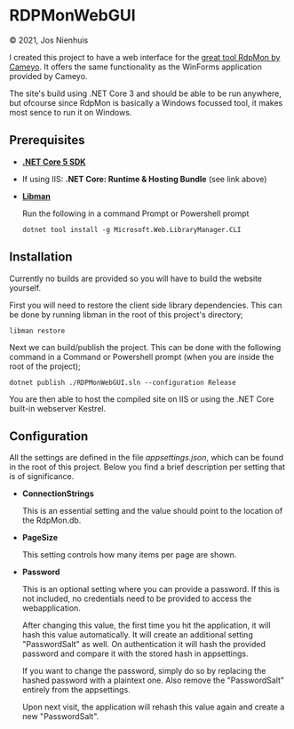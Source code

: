 # RDPMonWebGUI
&copy; 2021, Jos Nienhuis
 
I created this project to have a web interface for the [great tool RdpMon by Cameyo](https://github.com/cameyo/rdpmon).
It offers the same functionality as the WinForms application provided by Cameyo. 

The site's build using .NET Core 3 and should be able to be run anywhere, but ofcourse since RdpMon is basically
a Windows focussed tool, it makes most sence to run it on Windows.

## Prerequisites

* **[.NET Core 5 SDK](https://dotnet.microsoft.com/download/dotnet/5.0)**
* If using IIS: **.NET Core: Runtime &amp; Hosting Bundle** (see link above)
* **[Libman](https://github.com/aspnet/LibraryManager/wiki/Using-LibMan-CLI#get-the-libman-global-tool)**

    Run the following in a command Prompt or Powershell prompt
    ```
    dotnet tool install -g Microsoft.Web.LibraryManager.CLI
    ```

## Installation

Currently no builds are provided so you will have to build the website yourself.

First you will need to restore the client side library dependencies. This can be done by running libman in the root of 
this project's directory;

```
libman restore
```

Next we can build/publish the project. This can be done with the following command in a Command or 
Powershell prompt (when you are inside the root of the project);

```
dotnet publish ./RDPMonWebGUI.sln --configuration Release
```

You are then able to host the compiled site on IIS or using the .NET Core built-in webserver Kestrel.

## Configuration

All the settings are defined in the file *appsettings.json*, which can be found in the root of this project.
Below you find a brief description per setting that is of significance.

* **ConnectionStrings**

    This is an essential setting and the value should point to the location of the RdpMon.db.

* **PageSize**

    This setting controls how many items per page are shown.

* **Password**

    This is an optional setting where you can provide a password. If this is not included, no credentials need to
    be provided to access the webapplication.
    
    After changing this value, the first time you hit the application, it will hash this value automatically.
    It will create an additional setting "PasswordSalt" as well. On authentication it will hash the provided password 
    and compare it with the stored hash in appsettings.

    If you want to change the password, simply do so by replacing the hashed password with a plaintext one.
    Also remove the "PasswordSalt" entirely from the appsettings.

    Upon next visit, the application will rehash this value again and create a new "PasswordSalt".